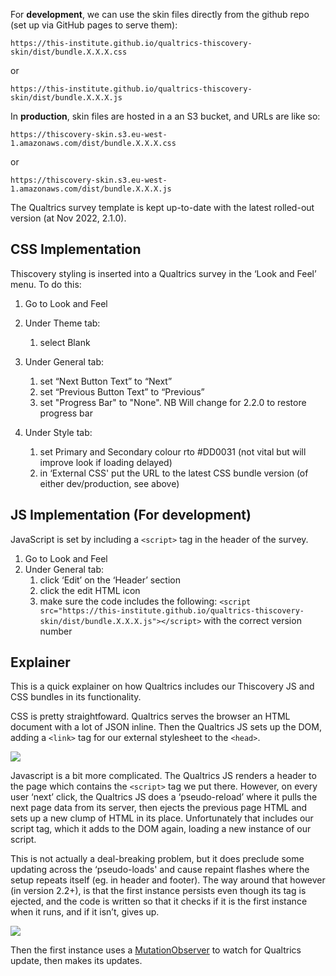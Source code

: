 For **development**, we can use the skin files directly from the github repo (set up via GitHub pages to serve them):

`https://this-institute.github.io/qualtrics-thiscovery-skin/dist/bundle.X.X.X.css`

or

`https://this-institute.github.io/qualtrics-thiscovery-skin/dist/bundle.X.X.X.js`

In **production**, skin files are hosted in a an S3 bucket, and URLs are like so:

`https://thiscovery-skin.s3.eu-west-1.amazonaws.com/dist/bundle.X.X.X.css`

or

`https://thiscovery-skin.s3.eu-west-1.amazonaws.com/dist/bundle.X.X.X.js`

The Qualtrics survey template is kept up-to-date with the latest rolled-out version (at Nov 2022, 2.1.0).

## CSS Implementation

Thiscovery styling is inserted into a Qualtrics survey in the ‘Look and Feel’ menu. To do this:

1. Go to Look and Feel
2. Under Theme tab:
    1. select Blank

3. Under General tab:
    1. set “Next Button Text” to “Next”
    2. set “Previous Button Text” to “Previous”
    3. set "Progress Bar" to "None". NB Will change for 2.2.0 to restore progress bar

4. Under Style tab:
    1. set Primary and Secondary colour rto #DD0031 (not vital but will improve look if loading delayed)
    2. in ‘External CSS' put the URL to the latest CSS bundle version (of either dev/production, see above)

## JS Implementation (For development)

JavaScript is set by including a `<script>` tag in the header of the survey.

1. Go to Look and Feel
2. Under General tab:
    1. click ‘Edit’ on the ‘Header’ section
    2. click the edit HTML icon
    3. make sure the code includes the following: `<script src="https://this-institute.github.io/qualtrics-thiscovery-skin/dist/bundle.X.X.X.js"></script>` with the correct version number

## Explainer

This is a quick explainer on how Qualtrics includes our Thiscovery JS and CSS bundles in its functionality.

CSS is pretty straightfoward. Qualtrics serves the browser an HTML document with a lot of JSON inline. Then the Qualtrics JS sets up the DOM, adding a `<link>` tag for our external stylesheet to the `<head>`.

![](./css_flow.png)

Javascript is a bit more complicated. The Qualtrics JS renders a header to the page which contains the `<script>` tag we put there. However, on every user ‘next’ click, the Qualtrics JS does a ‘pseudo-reload’ where it pulls the next page data from its server, then ejects the previous page HTML and sets up a new clump of HTML in its place. Unfortunately that includes our script tag, which it adds to the DOM again, loading a new instance of our script.

This is not actually a deal-breaking problem, but it does preclude some updating across the ‘pseudo-loads' and cause repaint flashes where the setup repeats itself (eg. in header and footer). The way around that however (in version 2.2+), is that the first instance persists even though its tag is ejected, and the code is written so that it checks if it is the first instance when it runs, and if it isn’t, gives up.

![](./js_flow.png)

Then the first instance uses a [MutationObserver](https://developer.mozilla.org/en-US/docs/Web/API/MutationObserver) to watch for Qualtrics update, then makes its updates.